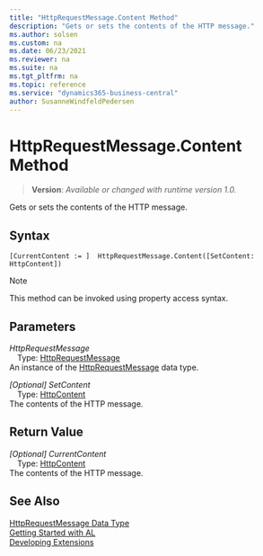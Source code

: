 ```yaml
---
title: "HttpRequestMessage.Content Method"
description: "Gets or sets the contents of the HTTP message."
ms.author: solsen
ms.custom: na
ms.date: 06/23/2021
ms.reviewer: na
ms.suite: na
ms.tgt_pltfrm: na
ms.topic: reference
ms.service: "dynamics365-business-central"
author: SusanneWindfeldPedersen
---
```

[//]: # (START>DO_NOT_EDIT)
[//]: # (IMPORTANT:Do not edit any of the content between here and the END>DO_NOT_EDIT.)
[//]: # (Any modifications should be made in the .xml files in the ModernDev repo.)
# HttpRequestMessage.Content Method
> **Version**: _Available or changed with runtime version 1.0._

Gets or sets the contents of the HTTP message.


## Syntax
```AL
[CurrentContent := ]  HttpRequestMessage.Content([SetContent: HttpContent])
```
> [!NOTE]
> This method can be invoked using property access syntax.
## Parameters
*HttpRequestMessage*  
&emsp;Type: [HttpRequestMessage](httprequestmessage-data-type.md)  
An instance of the [HttpRequestMessage](httprequestmessage-data-type.md) data type.  

*[Optional] SetContent*  
&emsp;Type: [HttpContent](../httpcontent/httpcontent-data-type.md)  
The contents of the HTTP message.  


## Return Value
*[Optional] CurrentContent*  
&emsp;Type: [HttpContent](../httpcontent/httpcontent-data-type.md)  
The contents of the HTTP message.


[//]: # (IMPORTANT: END>DO_NOT_EDIT)
## See Also
[HttpRequestMessage Data Type](httprequestmessage-data-type.md)  
[Getting Started with AL](../../devenv-get-started.md)  
[Developing Extensions](../../devenv-dev-overview.md)